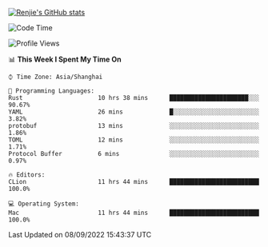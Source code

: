 [![Renjie's GitHub stats](https://github-readme-stats.vercel.app/api?username=liurenjie1024&show_icons=true&theme=chartreuse-dark)](https://github.com/anuraghazra/github-readme-stats)

<!--START_SECTION:waka-->
![Code Time](http://img.shields.io/badge/Code%20Time-148%20hrs%208%20mins-blue)

![Profile Views](http://img.shields.io/badge/Profile%20Views-10-blue)

📊 **This Week I Spent My Time On** 

```text
⌚︎ Time Zone: Asia/Shanghai

💬 Programming Languages: 
Rust                     10 hrs 38 mins      ██████████████████████░░░   90.67% 
YAML                     26 mins             █░░░░░░░░░░░░░░░░░░░░░░░░   3.82% 
protobuf                 13 mins             ░░░░░░░░░░░░░░░░░░░░░░░░░   1.86% 
TOML                     12 mins             ░░░░░░░░░░░░░░░░░░░░░░░░░   1.71% 
Protocol Buffer          6 mins              ░░░░░░░░░░░░░░░░░░░░░░░░░   0.97%

🔥 Editors: 
CLion                    11 hrs 44 mins      █████████████████████████   100.0%

💻 Operating System: 
Mac                      11 hrs 44 mins      █████████████████████████   100.0%

```


 Last Updated on 08/09/2022 15:43:37 UTC
<!--END_SECTION:waka-->

